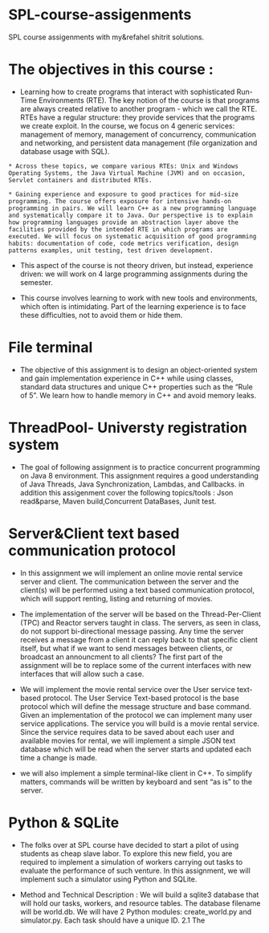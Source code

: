 # SPL-course-assigenments
SPL course assigenments with my&amp;refahel shitrit solutions.
# The objectives in this course :

   * Learning how to create programs that interact with sophisticated Run-Time Environments (RTE). The key notion of the course is that programs are always created relative to another program - which we call the RTE. RTEs have a regular structure: they provide services that the programs we create exploit. In the course, we focus on 4 generic services: management of memory, management of concurrency, communication and networking, and persistent data management (file organization and database usage with SQL).

    * Across these topics, we compare various RTEs: Unix and Windows Operating Systems, the Java Virtual Machine (JVM) and on occasion, Servlet containers and distributed RTEs.

    * Gaining experience and exposure to good practices for mid-size programming. The course offers exposure for intensive hands-on programming in pairs. We will learn C++ as a new programming language and systematically compare it to Java. Our perspective is to explain how programming languages provide an abstraction layer above the facilities provided by the intended RTE in which programs are executed. We will focus on systematic acquisition of good programming habits: documentation of code, code metrics verification, design patterns examples, unit testing, test driven development.

   *  This aspect of the course is not theory driven, but instead, experience driven: we will work on 4 large programming assignments during the semester. 

* This course involves learning to work with new tools and environments, which often is intimidating. Part of the learning experience is to face these difficulties, not to avoid them or hide them. 

# File terminal
* The objective of this assignment is to design an object-oriented system and gain implementation experience in C++ while using classes, standard data structures and unique C++ properties such as the “Rule of 5”. We learn how to handle memory in C++ and avoid memory leaks.

#  ThreadPool- Universty registration system

* The goal of following assignment is to practice concurrent programming on Java 8 environment. This assignment requires a good understanding of Java Threads, Java Synchronization, Lambdas, and Callbacks. in addition this assigenment cover the following topics/tools : Json read&parse, Maven build,Concurrent DataBases, Junit test.

#  Server&Client text based communication protocol

* In this assignment we will implement an online movie rental service server and client. The communication between the server and the client(s) will be performed using a text based communication protocol, which will support renting, listing and returning of movies.

* The implementation of the server will be based on the Thread-Per-Client (TPC) and Reactor servers taught in class. The servers, as seen in class, do not support bi-directional message passing. Any time the server receives a message from a client it can reply back to that specific client itself, but what if we want to send messages between clients, or broadcast an announcment to all clients? The first part of the assignment will be to replace some of the current interfaces with new interfaces that will allow such a case. 

* We will implement the movie rental service over the User service text-based protocol. The User Service Text-based protocol is the base protocol which will define the message structure and base command. Given an implementation of the protocol we can implement many user service applications. The service you will build is a movie rental service. Since the service requires data to be saved about each user and available movies for rental, we will implement a simple JSON text database which will be read when the server starts and updated each time a change is made.

* we will also implement a simple terminal-like client in C++. To simplify matters, commands will be written by keyboard and sent “as is” to the server.

# Python & SQLite

* The folks over at SPL course have decided to start a pilot of using students as cheap slave labor. To explore this new field, you are required to implement a simulation of workers carrying out tasks to evaluate the performance of such venture. In this assignment, we will implement such a simulator using Python and SQLite.

* Method and Technical Description : We will build a sqlite3 database that will hold our tasks, workers, and resource tables. The database filename will be world.db. We will have 2 Python modules: create_world.py and simulator.py. Each task should have a unique ID. 2.1 The


